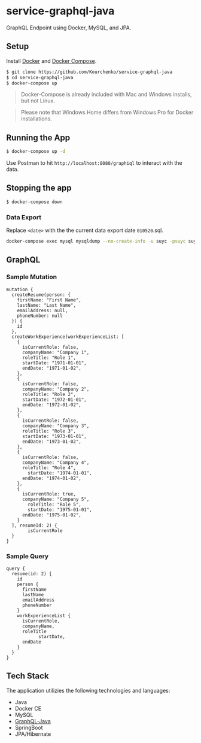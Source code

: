 # service-graphql-java
GraphQL Endpoint using Docker, MySQL, and JPA.

## Setup

Install [Docker](https://docs.docker.com/install/#supported-platforms) and [Docker Compose](https://docs.docker.com/compose/install/).

```bash
$ git clone https://github.com/Kourchenko/service-graphql-java
$ cd service-graphql-java
$ docker-compose up
```

> Docker-Compose is already included with Mac and Windows installs, but not Linux.

> Please note that Windows Home differs from Windows Pro for Docker installations.

## Running the App

```bash
$ docker-compose up -d
```

Use Postman to hit `http://localhost:8080/graphiql` to interact with the data.


## Stopping the app

```bash
$ docker-compose down
```

### Data Export
Replace `<date>` with the the current data export date `010520`.sql.
```bash
docker-compose exec mysql mysqldump --no-create-info -u suyc -psuyc suyc --ignore-table=suyc.schema_migerations > <date>.sql
```

## GraphQL
### Sample Mutation

```
mutation {
  createResume(person: {
    firstName: "First Name",
    lastName: "Last Name",
    emailAddress: null,
    phoneNumber: null
  }) {
    id
  },
  createWorkExperience(workExperienceList: [
    {
      isCurrentRole: false,
      companyName: "Company 1",
      roleTitle: "Role 1",
      startDate: "1971-01-01",
      endDate: "1971-01-02",
    },
    {
      isCurrentRole: false,
      companyName: "Company 2",
      roleTitle: "Role 2",
      startDate: "1972-01-01",
      endDate: "1972-01-02",
    },
    {
      isCurrentRole: false,
      companyName: "Company 3",
      roleTitle: "Role 3",
      startDate: "1973-01-01",
      endDate: "1973-01-02",
    },
    {
      isCurrentRole: false,
      companyName: "Company 4",
      roleTitle: "Role 4",
     	startDate: "1974-01-01",
      endDate: "1974-01-02",
    },
    {
      isCurrentRole: true,
      companyName: "Company 5",
    	roleTitle: "Role 5",
     	startDate: "1975-01-01",
      endDate: "1975-01-02",
    }
  ], resumeId: 2) {
		isCurrentRole
  }
}
```


### Sample Query
```
query {
  resume(id: 2) {
    id
    person {
      firstName
      lastName
      emailAddress
      phoneNumber
    }
    workExperienceList {
      isCurrentRole,
      companyName,
      roleTitle
			startDate,
      endDate
    }
  }
}
```


## Tech Stack
The application utilizies the following technologies and languages:
- Java
- Docker CE
- MySQL
- [GraphQL-Java](https://www.graphql-java.com/)
- SpringBoot
- JPA/Hibernate